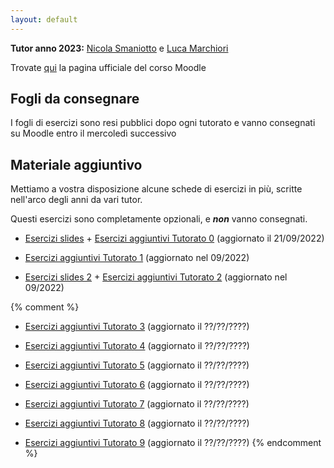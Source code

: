 ```yaml
---
layout: default
---
```


**Tutor anno 2023:** [Nicola Smaniotto](mailto:nicola.smaniotto@studenti.unitn.it) e [Luca Marchiori](mailto:luca.marchiori-1@studenti.unitn.it)

Trovate [qui](https://didatticaonline.unitn.it/dol/course/view.php?id=36995) la pagina ufficiale del corso Moodle

## Fogli da consegnare
 I fogli di esercizi sono resi pubblici dopo ogni tutorato e vanno consegnati su Moodle entro il mercoledì successivo
 
## Materiale aggiuntivo

 Mettiamo a vostra disposizione alcune schede di esercizi in più, scritte nell'arco degli anni da vari tutor.

 Questi esercizi sono completamente opzionali, e **_non_** vanno consegnati.

 - [Esercizi slides](Esercizi_slides.pdf) + [Esercizi aggiuntivi Tutorato 0](Esercizi_aggiuntivi_0.pdf) (aggiornato il 21/09/2022)

 - [Esercizi aggiuntivi Tutorato 1](Esercizi_aggiuntivi_1.pdf) (aggiornato nel 09/2022)

 - [Esercizi slides 2](Esercizi_slides_2.pdf) + [Esercizi aggiuntivi Tutorato 2](Esercizi_aggiuntivi_2.pdf) (aggiornato nel 09/2022)
 
 {% comment %} 
 - [Esercizi aggiuntivi Tutorato 3](Esercizi_aggiuntivi_3.pdf) (aggiornato il ??/??/????)
 
 - [Esercizi aggiuntivi Tutorato 4](Esercizi_aggiuntivi_4.pdf) (aggiornato il ??/??/????)
 
 - [Esercizi aggiuntivi Tutorato 5](Esercizi_aggiuntivi_5.pdf) (aggiornato il ??/??/????)
 
 - [Esercizi aggiuntivi Tutorato 6](Esercizi_aggiuntivi_6.pdf) (aggiornato il ??/??/????)
 
 - [Esercizi aggiuntivi Tutorato 7](Esercizi_aggiuntivi_7.pdf) (aggiornato il ??/??/????)
 
 - [Esercizi aggiuntivi Tutorato 8](Esercizi_aggiuntivi_8.pdf) (aggiornato il ??/??/????)
 
 - [Esercizi aggiuntivi Tutorato 9](Esercizi_aggiuntivi_9.pdf) (aggiornato il ??/??/????)
 {% endcomment %}
